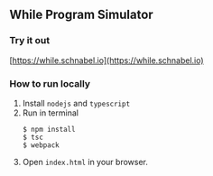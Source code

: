 ## While Program Simulator

### Try it out
[https://while.schnabel.io](https://while.schnabel.io)

### How to run locally
1.  Install `nodejs` and `typescript`
2.  Run in terminal
    ```
    $ npm install
    $ tsc
    $ webpack
    ```
2.  Open `index.html` in your browser.
